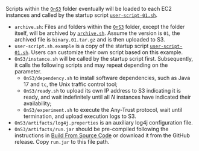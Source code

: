 Scripts within the [`OnS3`](OnS3/) folder eventually will be loaded to each EC2 instances and called by the startup script [`user-script-01.sh`](../ec2-provision/run/run.sh).

- `archive.sh`: Files and folders within the [`OnS3`](OnS3/) folder, except the folder itself, will be archived by [`archive.sh`](archive.sh).
    Assume the version is `01`, the archived file is `binary.01.tar.gz` and is then uploaded to S3.
- `user-script.sh.example` is a copy of the startup script [`user-script-01.sh`](../ec2-provision/run/run.sh). Users can customize their own script based on this example.
- `OnS3/instance.sh` will be called by the startup script first. Subsequently, it calls the following scripts and may repeat depending on the parameter.
    - `OnS3/dependency.sh` to install software dependencies, such as Java 17 and `tc`, the Unix traffic control tool;
    - `OnS3/ready.sh` to upload its own IP address to S3 indicating it is ready, and wait indefinitely until all $N$ instances have indicated their availability;
    - `OnS3/experiment.sh` to execute the Any-Trust protocol, wait until termination, and upload execution logs to S3.
- `OnS3/artifacts/log4j.properties` is an auxiliary log4j configuration file.
- `OnS3/artifacts/run.jar` should be pre-compiled following the instructions in [Build From Source Code](../README.md#build-from-source-code-3-compute-minutes) or download it from the GitHub release. Copy `run.jar` to this file path.